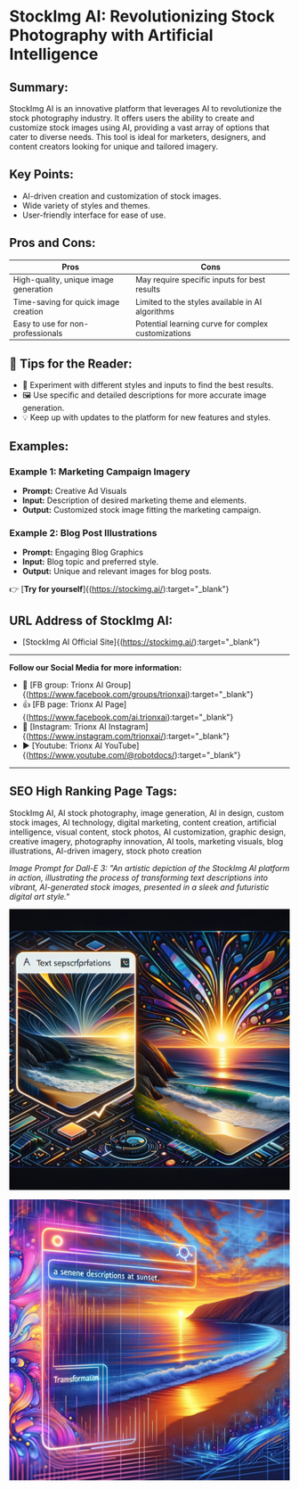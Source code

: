 

# StockImg AI: Revolutionizing Stock Photography with Artificial Intelligence

## Summary:
StockImg AI is an innovative platform that leverages AI to revolutionize the stock photography industry. It offers users the ability to create and customize stock images using AI, providing a vast array of options that cater to diverse needs. This tool is ideal for marketers, designers, and content creators looking for unique and tailored imagery.

## Key Points:
- AI-driven creation and customization of stock images.
- Wide variety of styles and themes.
- User-friendly interface for ease of use.

## Pros and Cons:

| Pros                                  | Cons                                 |
|---------------------------------------|--------------------------------------|
| High-quality, unique image generation | May require specific inputs for best results |
| Time-saving for quick image creation  | Limited to the styles available in AI algorithms |
| Easy to use for non-professionals     | Potential learning curve for complex customizations |

## 🌟 Tips for the Reader:
- 🎨 Experiment with different styles and inputs to find the best results.
- 🖼️ Use specific and detailed descriptions for more accurate image generation.
- 💡 Keep up with updates to the platform for new features and styles.

## Examples:

### Example 1: Marketing Campaign Imagery
- **Prompt:** Creative Ad Visuals
- **Input:** Description of desired marketing theme and elements.
- **Output:** Customized stock image fitting the marketing campaign.

### Example 2: Blog Post Illustrations
- **Prompt:** Engaging Blog Graphics
- **Input:** Blog topic and preferred style.
- **Output:** Unique and relevant images for blog posts.

👉 [**Try for yourself**]{(<https://stockimg.ai/>):target="_blank"}

## URL Address of StockImg AI:
- [StockImg AI Official Site]{(https://stockimg.ai/):target="_blank"}

---

**Follow our Social Media for more information:**
- 📘 [FB group: Trionx AI Group]{(https://www.facebook.com/groups/trionxai):target="_blank"}
- 👍 [FB page: Trionx AI Page]{(https://www.facebook.com/ai.trionxai):target="_blank"}
- 📸 [Instagram: Trionx AI Instagram]{(https://www.instagram.com/trionxai/):target="_blank"}
- ▶️ [Youtube: Trionx AI YouTube]{(https://www.youtube.com/@robotdocs/):target="_blank"}

---

## SEO High Ranking Page Tags:
StockImg AI, AI stock photography, image generation, AI in design, custom stock images, AI technology, digital marketing, content creation, artificial intelligence, visual content, stock photos, AI customization, graphic design, creative imagery, photography innovation, AI tools, marketing visuals, blog illustrations, AI-driven imagery, stock photo creation



*Image Prompt for Dall-E 3: "An artistic depiction of the StockImg AI platform in action, illustrating the process of transforming text descriptions into vibrant, AI-generated stock images, presented in a sleek and futuristic digital art style."*


![Alt text](STOCK.png)

![Alt text](stockai.png)